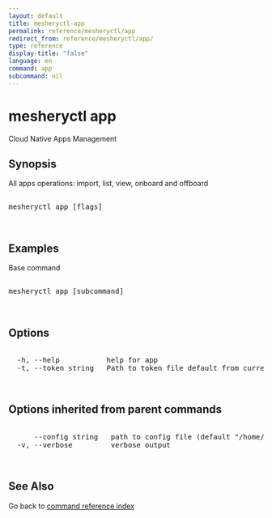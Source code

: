 ```yaml
---
layout: default
title: mesheryctl-app
permalink: reference/mesheryctl/app
redirect_from: reference/mesheryctl/app/
type: reference
display-title: "false"
language: en
command: app
subcommand: nil
---
```


# mesheryctl app

Cloud Native Apps Management

## Synopsis

All apps operations: import, list, view, onboard and offboard

<pre class='codeblock-pre'>
<div class='codeblock'>
mesheryctl app [flags]

</div>
</pre> 

## Examples

Base command
<pre class='codeblock-pre'>
<div class='codeblock'>
mesheryctl app [subcommand]

</div>
</pre> 

## Options

<pre class='codeblock-pre'>
<div class='codeblock'>
  -h, --help           help for app
  -t, --token string   Path to token file default from current context

</div>
</pre>

## Options inherited from parent commands

<pre class='codeblock-pre'>
<div class='codeblock'>
      --config string   path to config file (default "/home/runner/.meshery/config.yaml")
  -v, --verbose         verbose output

</div>
</pre>

## See Also

Go back to [command reference index](/reference/mesheryctl/) 

